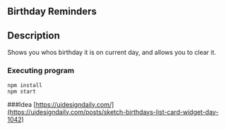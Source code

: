 ## Birthday Reminders
## Description
Shows you whos birthday it is on current day, and allows you to clear it.

### Executing program

```
npm install
npm start
```

###Idea
[https://uidesigndaily.com/](https://uidesigndaily.com/posts/sketch-birthdays-list-card-widget-day-1042)
